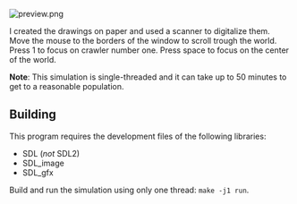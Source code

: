 ![preview.png](https://raw.github.com/AlxHnr/paper_crawler/master/preview.png)

I created the drawings on paper and used a scanner to digitalize them. Move
the mouse to the borders of the window to scroll trough the world. Press 1
to focus on crawler number one. Press space to focus on the center of the
world.

**Note**: This simulation is single-threaded and it can take up to 50
minutes to get to a reasonable population.

## Building

This program requires the development files of the following libraries:

* SDL (_not_ SDL2)
* SDL\_image
* SDL\_gfx

Build and run the simulation using only one thread: `make -j1 run`.
